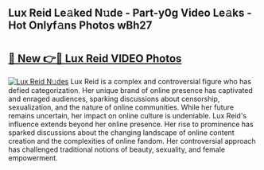 ## Lux Reid Le𝚊ked N𝚞de - Part-y0g Video Le𝚊ks - Hot Onlyf𝚊ns Photos wBh27

# <h2><a href="http://ac4912.deff.icu/?id=Lux+Reid">🔗 New 👉🔴 Lux Reid VIDEO Photos</a></h2>

[![Lux Reid N𝚞des](https://i.imgur.com/rIISA9y.gif)](http://ac4912.deff.icu/?id=Lux+Reid)
Lux Reid is a complex and controversial figure who has defied categorization. Her unique brand of online presence has captivated and enraged audiences, sparking discussions about censorship, sexualization, and the nature of online communities. While her future remains uncertain, her impact on online culture is undeniable. Lux Reid's influence extends beyond her online presence. Her rise to prominence has sparked discussions about the changing landscape of online content creation and the complexities of online fandom. Her controversial approach has challenged traditional notions of beauty, sexuality, and female empowerment.
